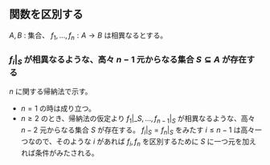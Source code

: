 ## 関数を区別する
$A,B$ : 集合、 $f_1,\ldots,f_n:A\to B$ は相異なるとする。
### $f_i|_S$ が相異なるような、高々 $n-1$ 元からなる集合 $S\subseteq A$ が存在する
$n$ に関する帰納法で示す。
  - $n=1$ の時は成り立つ。
  - $n\geq 2$ のとき、帰納法の仮定より $f_1|\_S, \ldots, f_{n-1}|_S$ が相異なるような、高々 $n-2$ 元からなる集合 $S$ が存在する。
    $f_i|_S= f_n|_S$ をみたす $i\leq n-1$ は高々一つなので、そのような $i$ があれば $f_i,f_n$ を区別するために $S$ に一つ元を加えれば条件がみたされる。
